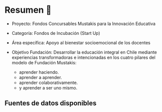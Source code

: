 # Resumen 🦉 

- Proyecto: Fondos Concursables Mustakis para la Innovación Educativa
- Categoría: Fondos de Incubación (Start Up)
- Área específica: Apoyo al bienestar socioemocional de los docentes

- Objetivo Fundación: Desarrollar la educación integral en Chile mediante experiencias transformadoras e intencionadas en los cuatro pilares del modelo de Fundación Mustakis: 
  - aprender haciendo.
  - aprender a aprender.
  - aprender colaborativamente.
  - y aprender a ser uno mismo.

## Fuentes de datos disponibles
